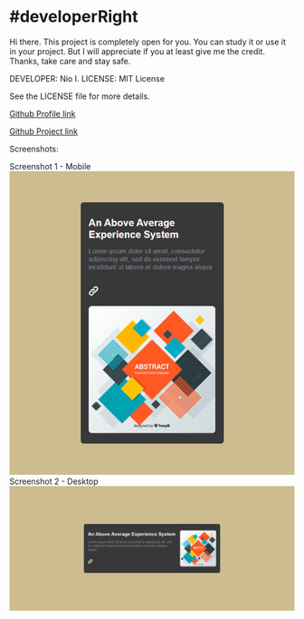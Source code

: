 # #developerRight

Hi there. This project is completely open for you. You can study it or use it in your project. But I will appreciate if you at least give me the credit. Thanks, take care and stay safe.

DEVELOPER: Nio I.
LICENSE: MIT License

See the LICENSE file for more details.

[Github Profile link](https://github.com/Autorun-AVS)

[Github Project link](https://github.com/Autorun-AVS/HTML-CSS-A-Simple-Card-Practice-AVS-20240703)

Screenshots:

Screenshot 1 - Mobile
![Project screenshot 1](screenshots/A-Simple-Card-Practice-AVS%20(1).png)
Screenshot 2 - Desktop
![Project screenshots 2](screenshots/A-Simple-Card-Practice-AVS%20(2).png)